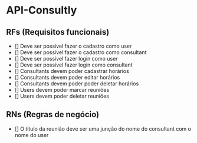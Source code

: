 # API-Consultly

## RFs (Requisitos funcionais)

- [] Deve ser possível fazer o cadastro como user
- [] Deve ser possível fazer o cadastro como consultant
- [] Deve ser possível fazer login como user
- [] Deve ser possível fazer login como consultant
- [] Consultants devem poder cadastrar horários
- [] Consultants devem poder editar horários
- [] Consultants devem poder poder deletar horários
- [] Users devem poder marcar reuniões
- [] Users devem poder deletar reuniões

## RNs (Regras de negócio)

- [] O título da reunião deve ser uma junção do nome
  do consultant com o nome do user
